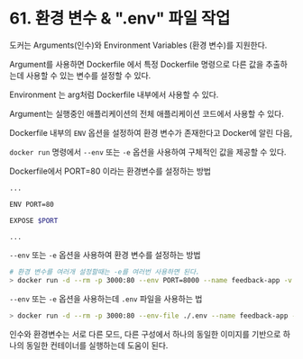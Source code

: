 # 61. 환경 변수 & ".env" 파일 작업

도커는 Arguments(인수)와 Environment Variables (환경 변수)를 지원한다.

Argument를 사용하면 Dockerfile 에서 특정 Dockerfile 명령으로 다른 값을 추출하는데 사용할 수 있는 변수를 설정할 수 있다.

Environment 는 arg처럼 Dockerfile 내부에서 사용할 수 있다.

Argument는 실행중인 애플리케이션의 전체 애플리케이션 코드에서 사용할 수 있다.

Dockerfile 내부의 `ENV` 옵션을 설정하여 환경 변수가 존재한다고 Docker에 알린 다음, 

`docker run` 명령에서 `--env` 또는 `-e` 옵션을 사용하여 구체적인 값을 제공할 수 있다.

Dockerfile에서 PORT=80 이라는 환경변수를 설정하는 방법
```bash
...

ENV PORT=80

EXPOSE $PORT

...
```


`--env` 또는 `-e` 옵션을 사용하여 환경 변수를 설정하는 방법
```bash
# 환경 변수를 여러개 설정할때는 -e를 여러번 사용하면 된다.
> docker run -d --rm -p 3000:80 --env PORT=8000 --name feedback-app -v feedback:/app/feedback -v "$(pwd):/app:ro" -v /app/node_modules -v /app/temp feedback-node:volumes
```

`--env` 또는 `-e` 옵션을 사용하는데 `.env` 파일을 사용하는 법
```bash
> docker run -d --rm -p 3000:80 --env-file ./.env --name feedback-app -v feedback:/app/feedback -v "$(pwd):/app:ro" -v /app/node_modules -v /app/temp feedback-node:volumes
```

인수와 환경변수는 서로 다른 모드, 다른 구성에서 하나의 동일한 이미지를 기반으로 하나의 동일한 컨테이너를 실행하는데 도움이 된다.